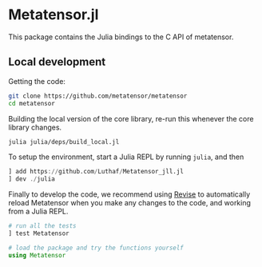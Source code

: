 # Metatensor.jl

This package contains the Julia bindings to the C API of metatensor.


## Local development

Getting the code:

```bash
git clone https://github.com/metatensor/metatensor
cd metatensor
```

Building the local version of the core library, re-run this whenever the core
library changes.

```bash
julia julia/deps/build_local.jl
```

To setup the environment, start a Julia REPL by running `julia`, and then

```julia
] add https://github.com/Luthaf/Metatensor_jll.jl
] dev ./julia
```

Finally to develop the code, we recommend using
[Revise](https://timholy.github.io/Revise.jl/) to automatically reload
Metatensor when you make any changes to the code, and working from a Julia REPL.

```julia
# run all the tests
] test Metatensor

# load the package and try the functions yourself
using Metatensor
```
